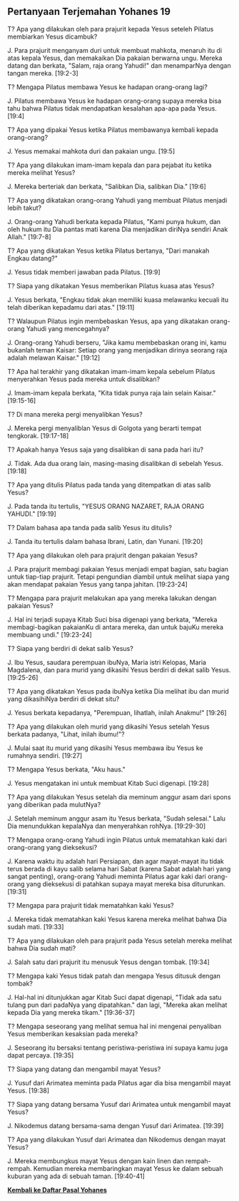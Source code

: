 ## Pertanyaan Terjemahan Yohanes 19 ##

T? Apa yang dilakukan oleh para prajurit kepada Yesus seteleh Pilatus membiarkan Yesus dicambuk?

J. Para prajurit menganyam duri untuk membuat mahkota, menaruh itu di atas kepala Yesus, dan memakaikan Dia pakaian berwarna ungu. Mereka datang dan berkata, "Salam, raja orang Yahudi!" dan menamparNya dengan tangan mereka. [19:2-3]

T? Mengapa Pilatus membawa Yesus ke hadapan orang-orang lagi?

J. Pilatus membawa Yesus ke hadapan orang-orang supaya mereka bisa tahu bahwa Pilatus tidak mendapatkan kesalahan apa-apa pada Yesus. [19:4]

T? Apa yang dipakai Yesus ketika Pilatus membawanya kembali kepada orang-orang?

J. Yesus memakai mahkota duri dan pakaian ungu. [19:5]

T? Apa yang dilakukan imam-imam kepala dan para pejabat itu ketika mereka melihat Yesus?

J. Mereka berteriak dan berkata, "Salibkan Dia, salibkan Dia." [19:6]

T? Apa yang dikatakan orang-orang Yahudi yang membuat Pilatus menjadi lebih takut?

J. Orang-orang Yahudi berkata kepada Pilatus, "Kami punya hukum, dan oleh hukum itu Dia pantas mati karena Dia menjadikan diriNya sendiri Anak Allah." [19:7-8]

T? Apa yang dikatakan Yesus ketika Pilatus bertanya, "Dari manakah Engkau datang?"

J. Yesus tidak memberi jawaban pada Pilatus. [19:9]

T? Siapa yang dikatakan Yesus memberikan Pilatus kuasa atas Yesus?

J. Yesus berkata, "Engkau tidak akan memiliki kuasa melawanku kecuali itu telah diberikan kepadamu dari atas." [19:11]

T? Walaupun Pilatus ingin membebaskan Yesus, apa yang dikatakan orang-orang Yahudi yang mencegahnya?

J. Orang-orang Yahudi berseru, "Jika kamu membebaskan orang ini, kamu bukanlah teman Kaisar: Setiap orang yang menjadikan dirinya seorang raja adalah melawan Kaisar." [19:12]

T? Apa hal terakhir yang dikatakan imam-imam kepala sebelum Pilatus menyerahkan Yesus pada mereka untuk disalibkan?

J. Imam-imam kepala berkata, "Kita tidak punya raja lain selain Kaisar." [19:15-16]

T? Di mana mereka pergi menyalibkan Yesus?

J. Mereka pergi menyaliblan Yesus di Golgota yang berarti tempat tengkorak. [19:17-18]

T? Apakah hanya Yesus saja yang disalibkan di sana pada hari itu?

J. Tidak. Ada dua orang lain, masing-masing disalibkan di sebelah Yesus. [19:18]

T? Apa yang ditulis Pilatus pada tanda yang ditempatkan di atas salib Yesus?

J. Pada tanda itu tertulis, "YESUS ORANG NAZARET, RAJA ORANG YAHUDI." [19:19]

T? Dalam bahasa apa tanda pada salib Yesus itu ditulis?

J. Tanda itu tertulis dalam bahasa Ibrani, Latin, dan Yunani. [19:20]

T? Apa yang dilakukan oleh para prajurit dengan pakaian Yesus?

J. Para prajurit membagi pakaian Yesus menjadi empat bagian, satu bagian untuk tiap-tiap prajurit. Tetapi pengundian diambil untuk melihat siapa yang akan mendapat pakaian Yesus yang tanpa jahitan. [19:23-24]

T? Mengapa para prajurit melakukan apa yang mereka lakukan dengan pakaian Yesus?

J. Hal ini terjadi supaya Kitab Suci bisa digenapi yang berkata, "Mereka membagi-bagikan pakaianKu di antara mereka, dan untuk bajuKu mereka membuang undi." [19:23-24]

T? Siapa yang berdiri di dekat salib Yesus?

J. Ibu Yesus, saudara perempuan ibuNya, Maria istri Kelopas, Maria Magdalena, dan para murid yang dikasihi Yesus berdiri di dekat salib Yesus. [19:25-26]

T? Apa yang dikatakan Yesus pada ibuNya ketika Dia melihat ibu dan murid yang dikasihiNya berdiri di dekat situ?

J. Yesus berkata kepadanya, "Perempuan, lihatlah, inilah Anakmu!" [19:26]

T? Apa yang dilakukan oleh murid yang dikasihi Yesus setelah Yesus berkata padanya, "Lihat, inilah ibumu!"?

J. Mulai saat itu murid yang dikasihi Yesus membawa ibu Yesus ke rumahnya sendiri. [19:27]

T? Mengapa Yesus berkata, "Aku haus."

J. Yesus mengatakan ini untuk membuat Kitab Suci digenapi. [19:28]

T? Apa yang dilakukan Yesus setelah dia meminum anggur asam dari spons yang diberikan pada mulutNya?

J. Setelah meminum anggur asam itu Yesus berkata, "Sudah selesai." Lalu Dia menundukkan kepalaNya dan menyerahkan rohNya. [19:29-30]

T? Mengapa orang-orang Yahudi ingin Pilatus untuk mematahkan kaki dari orang-orang yang dieksekusi?

J. Karena waktu itu adalah hari Persiapan, dan agar mayat-mayat itu tidak terus berada di kayu salib selama hari Sabat (karena Sabat adalah hari yang sangat penting), orang-orang Yahudi meminta Pilatus agar kaki dari orang-orang yang dieksekusi di patahkan supaya mayat mereka bisa diturunkan. [19:31]

T? Mengapa para prajurit tidak mematahkan kaki Yesus?

J. Mereka tidak mematahkan kaki Yesus karena mereka melihat bahwa Dia sudah mati. [19:33]

T? Apa yang dilakukan oleh para prajurit pada Yesus setelah mereka melihat bahwa Dia sudah mati?

J. Salah satu dari prajurit itu menusuk Yesus dengan tombak. [19:34]

T? Mengapa kaki Yesus tidak patah dan mengapa Yesus ditusuk dengan tombak?

J. Hal-hal ini ditunjukkan agar Kitab Suci dapat digenapi, "Tidak ada satu tulang pun dari padaNya yang dipatahkan." dan lagi, "Mereka akan melihat kepada Dia yang mereka tikam." [19:36-37]

T? Mengapa seseorang yang melihat semua hal ini mengenai penyaliban Yesus memberikan kesaksian pada mereka?

J. Seseorang itu bersaksi tentang peristiwa-peristiwa ini supaya kamu juga dapat percaya. [19:35]

T? Siapa yang datang dan mengambil mayat Yesus?

J. Yusuf dari Arimatea meminta pada Pilatus agar dia bisa mengambil mayat Yesus. [19:38]

T? Siapa yang datang bersama Yusuf dari Arimatea untuk mengambil mayat Yesus?

J. Nikodemus datang bersama-sama dengan Yusuf dari Arimatea. [19:39]

T? Apa yang dilakukan Yusuf dari Arimatea dan Nikodemus dengan mayat Yesus?

J. Mereka membungkus mayat Yesus dengan kain linen dan rempah-rempah. Kemudian mereka membaringkan mayat Yesus ke dalam sebuah kuburan yang ada di sebuah taman. [19:40-41]

__[Kembali ke Daftar Pasal Yohanes](./)__


